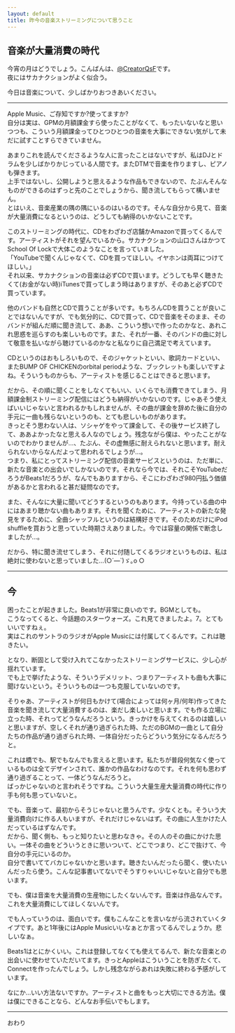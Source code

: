 ```yaml
---
layout: default
title: 昨今の音楽ストリーミングについて思うこと
---
```


## 音楽が大量消費の時代

今宵の月はどうでしょう。こんばんは、[@CreatorQsF](http://f.9en.co/?move=mainSns)です。  
夜にはサカナクションがよく似合う。

今日は音楽について、少しばかりおつきあいください。

***

Apple Music、ご存知ですか?使ってますか?  
自分は実は、GPMの月額課金すら使ったことがなくて、もったいないなと思いつつも、こういう月額課金ってひとつひとつの音楽を大事にできない気がして未だに試すことすらできていません。

あまりこれを読んでくださるような人に言ったことはないですが、私はDJとドラムを少しばかりかじっている人間です。またDTMで音楽を作りますし、ピアノも弾きます。  
上手ではないし、公開しようと思えるような作品もできないので、たぶんそんなものができるのはずっと先のことでしょうから、聞き流してもらって構いません。  
とはいえ、音楽産業の隅の隅にいるのはいるのです。そんな自分から見て、音楽が大量消費になるというのは、どうしても納得のいかないことです。

このストリーミングの時代に、CDをわざわざ店舗かAmazonで買ってくるんです。アーティストがそれを望んでいるから。サカナクションの山口さんはかつてSchool Of Lockで大体このようなことを言っていました。  
「YouTubeで聞くんじゃなくて、CDを買ってほしい。イヤホンは両耳につけてほしい。」  
それ以来、サカナクションの音楽は必ずCDで買います。どうしても早く聴きたくて(お金がない時)iTunesで買ってしまう時はありますが、そのあと必ずCDで買っています。

他のバンドも自然とCDで買うことが多いです。もちろんCDを買うことが良いことではないんですが、でも気分的に、CDで買って、CDで音楽をそのまま、そのバンドが組んだ順に聞き流して、ああ、こういう想いで作ったのかなと、あれこれ思惑を巡らすのも楽しいものです。また、それが一番、そのバンドの曲に対して敬意を払いながら聴けているのかなと私なりに自己満足で考えています。

CDというのはおもしろいもので、そのジャケットといい、歌詞カードといい、またBUMP OF CHICKENのorbital periodような、ブックレットも楽しいですよね。そういうものからも、アーティストを感じることはできると思います。

だから、その順に聞くことをしなくてもいい、いくらでも消費できてしまう、月額課金制ストリーミング配信にはどうも納得がいかないのです。じゃあそう使えばいいじゃないと言われるかもしれませんが、その曲が課金を辞めた後に自分の手元に一曲も残らないというのも、とても悲しいものがあります。  
きっとそう思わない人は、ソシャゲをやって課金して、その後サービス終了して、ああよかったなと思える人なのでしょう。残念ながら僕は、やったことがないのでわかりませんが…、たぶん、その虚無感に耐えられないと思います。耐えられないからなんだよって思われるでしょうが…。  
つまり、私にとってストリーミング配信の音楽サービスというのは、ただ単に、新たな音楽との出会いでしかないのです。それなら今では、それこそYouTubeだろうがBeats1だろうが、なんでもありますから、そこにわざわざ980円払う価値があるかと言われると甚だ疑問なのです。

また、そんなに大量に聞いてどうするというのもあります。今持っている曲の中にはあまり聴かない曲もあります。それを聞くために、アーティストの新たな発見をするために、全曲シャッフルというのは結構好きです。そのためだけにiPod shuffleを買おうと思っていた時期さえありました。今では容量の関係で断念しましたが…。

だから、特に聞き流せてしまう、それに付随してくるラジオというものは、私は絶対に使わないと思っていました…(○´―`)ゞ｡o ○

***

## 今

困ったことが起きました。Beats1が非常に良いのです。BGMとしても。  
こうなってくると、今話題のスターウォーズ。これ見てきましたよ。7。とてもいいですねぇ。  
実はこれのサントラのラジオがApple Musicには付属してくるんです。これは聴きたい。

となり、断固として受け入れてこなかったストリーミングサービスに、少し心が揺れています。  
でも上で挙げたような、そういうデメリット、つまりアーティストも曲も大事に聞けないという。そういうものは一つも克服していないのです。

そりゃあ、アーティストが何日もかけて(場合によっては何ヶ月/何年)作ってきた音楽を聞き流して大量消費するのは、楽だし楽しいと思います。でも作る立場に立った時、それってどうなんだろうという。きっかけを与えてくれるのは嬉しいと思いますが、空しくそれが通り過ぎられた時、ただのBGMの一曲として自分たちの作品が通り過ぎられた時、一体自分だったらどういう気分になるんだろうと。

これは橋でも、駅でもなんでも言えると思います。私たちが普段何気なく使っているものは全てデザインされて、誰かの作品なわけなのです。それを何も思わず通り過ぎることって、一体どうなんだろうと。  
ばっかじゃないのと言われそうですね。こういう大量生産大量消費の時代に作り手も何も思っていないと。

でも、音楽って、最初からそうじゃないと思うんです。少なくとも。そういう大量消費向けに作る人もいますが、それだけじゃないはず。その曲に人生かけた人だっているはずなんです。  
だから、聞く側も、もっと知りたいと思わなきゃ。その人のその曲にかけた思い。一体その曲をどういうときに思いついて、どこでつまり、どこで抜けて、今自分の手元にいるのか。  
自分で書いててバカじゃないかと思います。聴きたいんだったら聞く、使いたいんだったら使う。こんな記事書いてないでそうすりゃいいじゃないと自分でも思います。

でも、僕は音楽を大量消費の生産物にしたくないんです。音楽は作品なんです。これを大量消費にしてほしくないんです。

でも人っていうのは、面白いです。僕もこんなことを言いながら流されていくタイプです。あと1年後にはApple Musicいいなぁとか言ってるんでしょうか。悲しいなぁ。

Beats1はとにかくいい。これは登録してなくても使えてるんで、新たな音楽との出会いに使わせていただいてます。きっとAppleはこういうことを防ぎたくて、Connectを作ったんでしょう。しかし残念ながらあれは失敗に終わる予感がしています。

なにか…いい方法ないですか。アーティストと曲をもっと大切にできる方法。僕は僕にできることなら、どんなお手伝いでもします。

***

おわり